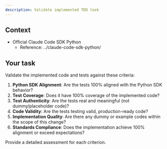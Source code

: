 ```yaml
---
description: Validate implemented TDD task
---
```


## Context

- Official Claude Code SDK Python
  - Reference: ../claude-code-sdk-python/

## Your task

Validate the implemented code and tests against these criteria:

1. **Python SDK Alignment**: Are the tests 100% aligned with the Python SDK behavior?
2. **Test Coverage**: Does it have 100% coverage of the implemented code?  
3. **Test Authenticity**: Are the tests real and meaningful (not dummy/placeholder code)?
4. **Code Validity**: Are the tests testing valid, production-ready code?
5. **Implementation Quality**: Are there any dummy or example codes within the scope of this change?
6. **Standards Compliance**: Does the implementation achieve 100% alignment or exceed expectations?

Provide a detailed assessment for each criterion.